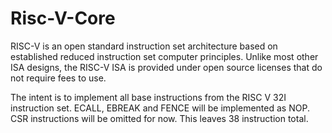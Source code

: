 # Risc-V-Core
 RISC-V is an open standard instruction set architecture based on established reduced instruction set computer principles. Unlike most other ISA designs, the RISC-V ISA is provided under open source licenses that do not require fees to use.

The intent is to implement all base instructions from the RISC V 32I instruction set. ECALL, EBREAK and FENCE will be implemented as NOP. CSR instructions will be omitted for now.
This leaves 38 instruction total.
